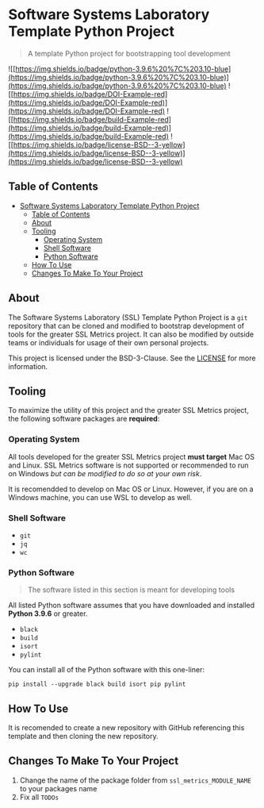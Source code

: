 # Software Systems Laboratory Template Python Project

> A template Python project for bootstrapping tool development

![[https://img.shields.io/badge/python-3.9.6%20%7C%203.10-blue](https://img.shields.io/badge/python-3.9.6%20%7C%203.10-blue)](https://img.shields.io/badge/python-3.9.6%20%7C%203.10-blue)
![[https://img.shields.io/badge/DOI-Example-red](https://img.shields.io/badge/DOI-Example-red)](https://img.shields.io/badge/DOI-Example-red)
![[https://img.shields.io/badge/build-Example-red](https://img.shields.io/badge/build-Example-red)](https://img.shields.io/badge/build-Example-red)
![[https://img.shields.io/badge/license-BSD--3-yellow](https://img.shields.io/badge/license-BSD--3-yellow)](https://img.shields.io/badge/license-BSD--3-yellow)

## Table of Contents

- [Software Systems Laboratory Template Python Project](#software-systems-laboratory-template-python-project)
  - [Table of Contents](#table-of-contents)
  - [About](#about)
  - [Tooling](#tooling)
    - [Operating System](#operating-system)
    - [Shell Software](#shell-software)
    - [Python Software](#python-software)
  - [How To Use](#how-to-use)
  - [Changes To Make To Your Project](#changes-to-make-to-your-project)

## About

The Software Systems Laboratory (SSL) Template Python Project is a `git` repository that can be cloned and modified to bootstrap development of tools for the greater SSL Metrics project. It can also be modified by outside teams or individuals for usage of their own personal projects.

This project is licensed under the BSD-3-Clause. See the [LICENSE](LICENSE) for more information.

## Tooling

To maximize the utility of this project and the greater SSL Metrics project, the following software packages are **required**:

### Operating System

All tools developed for the greater SSL Metrics project **must target** Mac OS and Linux. SSL Metrics software is not supported or recommended to run on Windows *but can be modified to do so at your own risk*.

It is recomendded to develop on Mac OS or Linux. However, if you are on a Windows machine, you can use WSL to develop as well.

### Shell Software

- `git`
- `jq`
- `wc`

### Python Software

> The software listed in this section is meant for developing tools

All listed Python software assumes that you have downloaded and installed **Python 3.9.6** or greater.

- `black`
- `build`
- `isort`
- `pylint`

You can install all of the Python software with this one-liner:

`pip install --upgrade black build isort pip pylint`

## How To Use

It is recomended to create a new repository with GitHub referencing this template and then cloning the new repository.

## Changes To Make To Your Project

1. Change the name of the package folder from `ssl_metrics_MODULE_NAME` to your packages name
2. Fix all `TODOs`
